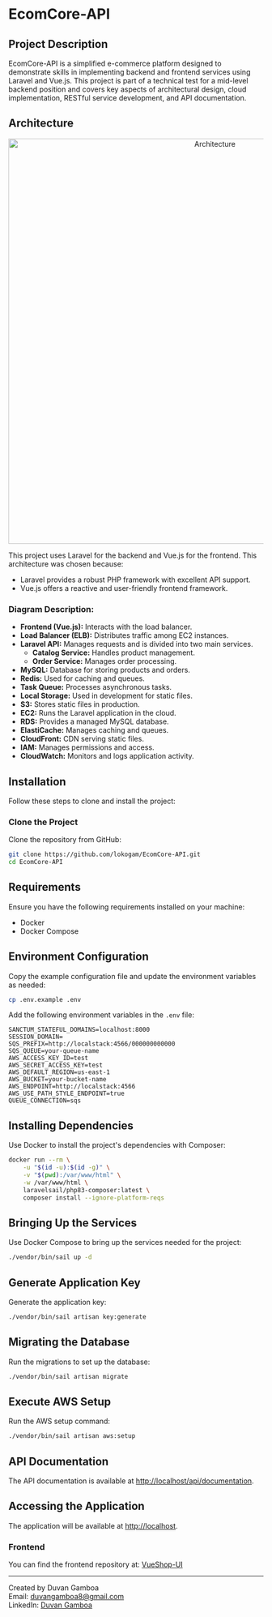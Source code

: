 # EcomCore-API

## Project Description

EcomCore-API is a simplified e-commerce platform designed to demonstrate skills in implementing backend and frontend services using Laravel and Vue.js. This project is part of a technical test for a mid-level backend position and covers key aspects of architectural design, cloud implementation, RESTful service development, and API documentation.

## Architecture

<p align="center">
<img src="Architecture Implementation Diagram in AWS for E-commerce.drawio.png" width="800" alt="Architecture">
</p>

This project uses Laravel for the backend and Vue.js for the frontend. This architecture was chosen because:
- Laravel provides a robust PHP framework with excellent API support.
- Vue.js offers a reactive and user-friendly frontend framework.

### Diagram Description:

- **Frontend (Vue.js):** Interacts with the load balancer.
- **Load Balancer (ELB):** Distributes traffic among EC2 instances.
- **Laravel API:** Manages requests and is divided into two main services.
  - **Catalog Service:** Handles product management.
  - **Order Service:** Manages order processing.
- **MySQL:** Database for storing products and orders.
- **Redis:** Used for caching and queues.
- **Task Queue:** Processes asynchronous tasks.
- **Local Storage:** Used in development for static files.
- **S3:** Stores static files in production.
- **EC2:** Runs the Laravel application in the cloud.
- **RDS:** Provides a managed MySQL database.
- **ElastiCache:** Manages caching and queues.
- **CloudFront:** CDN serving static files.
- **IAM:** Manages permissions and access.
- **CloudWatch:** Monitors and logs application activity.

## Installation

Follow these steps to clone and install the project:

### Clone the Project

Clone the repository from GitHub:

```bash
git clone https://github.com/lokogam/EcomCore-API.git
cd EcomCore-API
```

## Requirements

Ensure you have the following requirements installed on your machine:

- Docker
- Docker Compose

## Environment Configuration

Copy the example configuration file and update the environment variables as needed:

```bash
cp .env.example .env
```

Add the following environment variables in the `.env` file:

```env
SANCTUM_STATEFUL_DOMAINS=localhost:8000
SESSION_DOMAIN=
SQS_PREFIX=http://localstack:4566/000000000000
SQS_QUEUE=your-queue-name
AWS_ACCESS_KEY_ID=test
AWS_SECRET_ACCESS_KEY=test
AWS_DEFAULT_REGION=us-east-1
AWS_BUCKET=your-bucket-name
AWS_ENDPOINT=http://localstack:4566
AWS_USE_PATH_STYLE_ENDPOINT=true
QUEUE_CONNECTION=sqs
```

## Installing Dependencies

Use Docker to install the project's dependencies with Composer:

```bash
docker run --rm \
    -u "$(id -u):$(id -g)" \
    -v "$(pwd):/var/www/html" \
    -w /var/www/html \
    laravelsail/php83-composer:latest \
    composer install --ignore-platform-reqs
```

## Bringing Up the Services

Use Docker Compose to bring up the services needed for the project:

```bash
./vendor/bin/sail up -d
```

## Generate Application Key

Generate the application key:

```bash
./vendor/bin/sail artisan key:generate
```

## Migrating the Database

Run the migrations to set up the database:

```bash
./vendor/bin/sail artisan migrate
```

## Execute AWS Setup

Run the AWS setup command:

```bash
./vendor/bin/sail artisan aws:setup 
```

## API Documentation

The API documentation is available at [http://localhost/api/documentation](http://localhost/api/documentation).

## Accessing the Application

The application will be available at [http://localhost](http://localhost).

### Frontend

You can find the frontend repository at: [VueShop-UI](https://github.com/lokogam/VueShop-UI.git)

---

Created by Duvan Gamboa  
Email: [duvangamboa8@gmail.com](mailto:duvangamboa8@gmail.com)  
LinkedIn: [Duvan Gamboa](https://www.linkedin.com/in/duvan-gamboa-5193951b2/)

